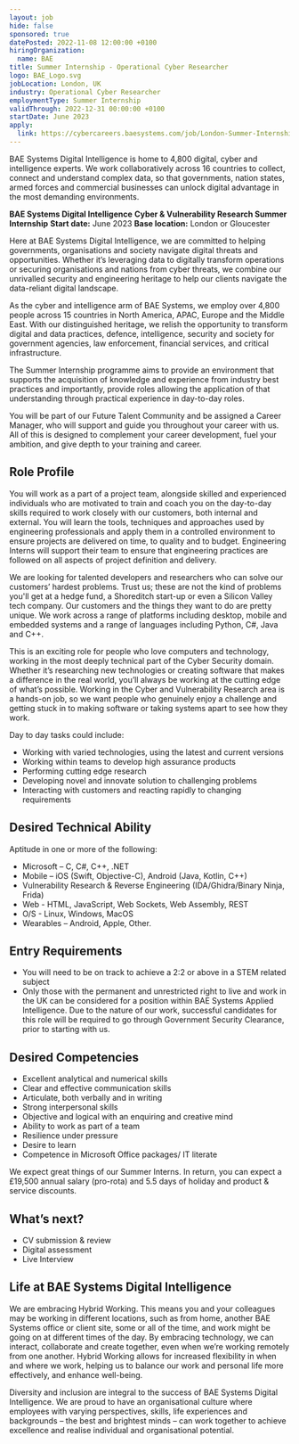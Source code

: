 ```yaml
---
layout: job
hide: false
sponsored: true
datePosted: 2022-11-08 12:00:00 +0100
hiringOrganization:
  name: BAE
title: Summer Internship - Operational Cyber Researcher
logo: BAE_Logo.svg
jobLocation: London, UK
industry: Operational Cyber Researcher
employmentType: Summer Internship 
validThrough: 2022-12-31 00:00:00 +0100
startDate: June 2023
apply:
  link: https://cybercareers.baesystems.com/job/London-Summer-Internship-Operational-Cyber-Researcher-June-2023/858467201/
---
```


BAE Systems Digital Intelligence is home to 4,800 digital, cyber and intelligence experts. We work collaboratively across 16 countries to collect, connect and understand complex data, so that governments, nation states, armed forces and commercial businesses can unlock digital advantage in the most demanding environments.

**BAE Systems Digital Intelligence**
**Cyber & Vulnerability Research Summer Internship**
**Start date:** June 2023
**Base location:** London or Gloucester

Here at BAE Systems Digital Intelligence, we are committed to helping governments, organisations and society navigate digital threats and opportunities. Whether it’s leveraging data to digitally transform operations or securing organisations and nations from cyber threats, we combine our unrivalled security and engineering heritage to help our clients navigate the data-reliant digital landscape. 

As the cyber and intelligence arm of BAE Systems, we employ over 4,800 people across 15 countries in North America, APAC, Europe and the Middle East. With our distinguished heritage, we relish the opportunity to transform digital and data practices, defence, intelligence, security and society for government agencies, law enforcement, financial services, and critical infrastructure.

The Summer Internship programme aims to provide an environment that supports the acquisition of knowledge and experience from industry best practices and importantly, provide roles allowing the application of that understanding through practical experience in day-to-day roles.

You will be part of our Future Talent Community and be assigned a Career Manager, who will support and guide you throughout your career with us. All of this is designed to complement your career development, fuel your ambition, and give depth to your training and career. 

## Role Profile
You will work as a part of a project team, alongside skilled and experienced individuals who are motivated to train and coach you on the day-to-day skills required to work closely with our customers, both internal and external. You will learn the tools, techniques and approaches used by engineering professionals and apply them in a controlled environment to ensure projects are delivered on time, to quality and to budget. Engineering Interns will support their team to ensure that engineering practices are followed on all aspects of project definition and delivery.

We are looking for talented developers and researchers who can solve our customers’ hardest problems. Trust us; these are not the kind of problems you'll get at a hedge fund, a Shoreditch start-up or even a Silicon Valley tech company. Our customers and the things they want to do are pretty unique. We work across a range of platforms including desktop, mobile and embedded systems and a range of languages including Python, C#, Java and C++.

This is an exciting role for people who love computers and technology, working in the most deeply technical part of the Cyber Security domain. Whether it’s researching new technologies or creating software that makes a difference in the real world, you’ll always be working at the cutting edge of what’s possible. Working in the Cyber and Vulnerability Research area is a hands-on job, so we want people who genuinely enjoy a challenge and getting stuck in to making software or taking systems apart to see how they work. 

Day to day tasks could include:
- Working with varied technologies, using the latest and current versions
- Working within teams to develop high assurance products
- Performing cutting edge research
- Developing novel and innovate solution to challenging problems
- Interacting with customers and reacting rapidly to changing requirements

## Desired Technical Ability
Aptitude in one or more of the following:
- Microsoft – C, C#, C++, .NET
- Mobile – iOS (Swift, Objective-C), Android (Java, Kotlin, C++)
- Vulnerability Research & Reverse Engineering (IDA/Ghidra/Binary Ninja, Frida)
- Web - HTML, JavaScript, Web Sockets, Web Assembly, REST
- O/S - Linux, Windows, MacOS
- Wearables – Android, Apple, Other.

## Entry Requirements
- You will need to be on track to achieve a 2:2 or above in a STEM related subject
- Only those with the permanent and unrestricted right to live and work in the UK can be considered for a position within BAE Systems Applied Intelligence. Due to the nature of our work, successful candidates for this role will be required to go through Government Security Clearance, prior to starting with us.

## Desired Competencies
- Excellent analytical and numerical skills
- Clear and effective communication skills
- Articulate, both verbally and in writing
- Strong interpersonal skills
- Objective and logical with an enquiring and creative mind
- Ability to work as part of a team
- Resilience under pressure
- Desire to learn
- Competence in Microsoft Office packages/ IT literate

We expect great things of our Summer Interns. In return, you can expect a £19,500 annual salary (pro-rota) and 5.5 days of holiday and product & service discounts.

## What’s next?
- CV submission & review
- Digital assessment
- Live Interview

## Life at BAE Systems Digital Intelligence
We are embracing Hybrid Working. This means you and your colleagues may be working in different locations, such as from home, another BAE Systems office or client site, some or all of the time, and work might be going on at different times of the day. By embracing technology, we can interact, collaborate and create together, even when we’re working remotely from one another. Hybrid Working allows for increased flexibility in when and where we work, helping us to balance our work and personal life more effectively, and enhance well-being.

Diversity and inclusion are integral to the success of BAE Systems Digital Intelligence. We are proud to have an organisational culture where employees with varying perspectives, skills, life experiences and backgrounds – the best and brightest minds – can work together to achieve excellence and realise individual and organisational potential. 